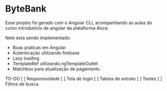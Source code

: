 # ByteBank

Esse projeto foi gerado com o Angular CLI, acompanhando as aulas do curso introdutório de angular da plataforma Alura.

Nele esta sendo implementado:
- Boas práticas em Angular
- Autenticação utilizando firebase
- Lazy loading
- TemplateRef utilizando ngTemplateOutlet
- Matchbox para atualização de pagamento 


TO-DO
[ ] Responsividade 
    [ ] Tela de login
    [ ] Tabela de extrato
[ ] Testes 
[ ] Filtros de busca
